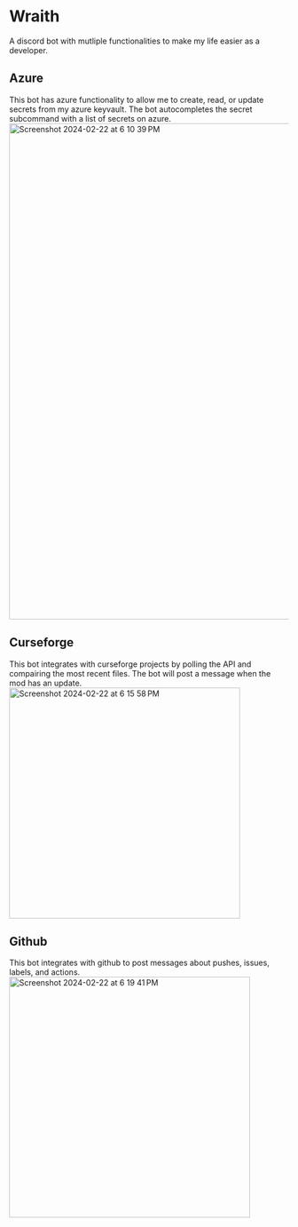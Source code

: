 # Wraith
A discord bot with mutliple functionalities to make my life easier as a developer.

## Azure
This bot has azure functionality to allow me to create, read, or update secrets from my azure keyvault. The bot autocompletes the secret subcommand with a list of secrets on azure.
<img width="894" alt="Screenshot 2024-02-22 at 6 10 39 PM" src="https://github.com/ZGameLogic/Wraith/assets/23252883/43ce6d41-4942-44ca-9c83-d9c8096c088b">

## Curseforge
This bot integrates with curseforge projects by polling the API and compairing the most recent files. The bot will post a message when the mod has an update. 
<img width="416" alt="Screenshot 2024-02-22 at 6 15 58 PM" src="https://github.com/ZGameLogic/Wraith/assets/23252883/2438e23e-f64b-4558-9275-19e982b80840">

## Github
This bot integrates with github to post messages about pushes, issues, labels, and actions. 
<img width="434" alt="Screenshot 2024-02-22 at 6 19 41 PM" src="https://github.com/ZGameLogic/Wraith/assets/23252883/8e5c03e1-5413-49ff-a1a8-a994bb43ad51">
